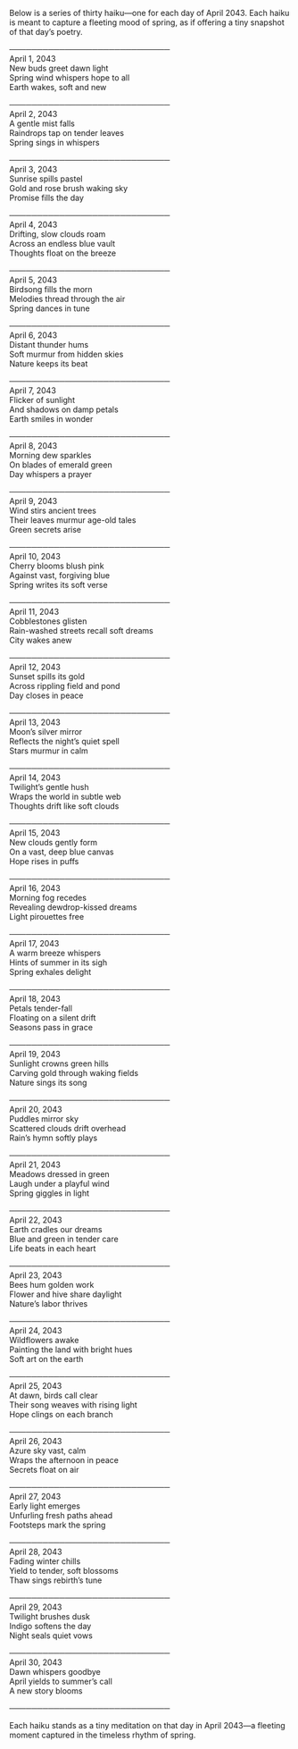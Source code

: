 Below is a series of thirty haiku—one for each day of April 2043. Each haiku is meant to capture a fleeting mood of spring, as if offering a tiny snapshot of that day’s poetry.

─────────────────────────────  
April 1, 2043  
New buds greet dawn light  
Spring wind whispers hope to all  
Earth wakes, soft and new

─────────────────────────────  
April 2, 2043  
A gentle mist falls  
Raindrops tap on tender leaves  
Spring sings in whispers

─────────────────────────────  
April 3, 2043  
Sunrise spills pastel  
Gold and rose brush waking sky  
Promise fills the day

─────────────────────────────  
April 4, 2043  
Drifting, slow clouds roam  
Across an endless blue vault  
Thoughts float on the breeze

─────────────────────────────  
April 5, 2043  
Birdsong fills the morn  
Melodies thread through the air  
Spring dances in tune

─────────────────────────────  
April 6, 2043  
Distant thunder hums  
Soft murmur from hidden skies  
Nature keeps its beat

─────────────────────────────  
April 7, 2043  
Flicker of sunlight  
And shadows on damp petals  
Earth smiles in wonder

─────────────────────────────  
April 8, 2043  
Morning dew sparkles  
On blades of emerald green  
Day whispers a prayer

─────────────────────────────  
April 9, 2043  
Wind stirs ancient trees  
Their leaves murmur age-old tales  
Green secrets arise

─────────────────────────────  
April 10, 2043  
Cherry blooms blush pink  
Against vast, forgiving blue  
Spring writes its soft verse

─────────────────────────────  
April 11, 2043  
Cobblestones glisten  
Rain-washed streets recall soft dreams  
City wakes anew

─────────────────────────────  
April 12, 2043  
Sunset spills its gold  
Across rippling field and pond  
Day closes in peace

─────────────────────────────  
April 13, 2043  
Moon’s silver mirror  
Reflects the night’s quiet spell  
Stars murmur in calm

─────────────────────────────  
April 14, 2043  
Twilight’s gentle hush  
Wraps the world in subtle web  
Thoughts drift like soft clouds

─────────────────────────────  
April 15, 2043  
New clouds gently form  
On a vast, deep blue canvas  
Hope rises in puffs

─────────────────────────────  
April 16, 2043  
Morning fog recedes  
Revealing dewdrop-kissed dreams  
Light pirouettes free

─────────────────────────────  
April 17, 2043  
A warm breeze whispers  
Hints of summer in its sigh  
Spring exhales delight

─────────────────────────────  
April 18, 2043  
Petals tender-fall  
Floating on a silent drift  
Seasons pass in grace

─────────────────────────────  
April 19, 2043  
Sunlight crowns green hills  
Carving gold through waking fields  
Nature sings its song

─────────────────────────────  
April 20, 2043  
Puddles mirror sky  
Scattered clouds drift overhead  
Rain’s hymn softly plays

─────────────────────────────  
April 21, 2043  
Meadows dressed in green  
Laugh under a playful wind  
Spring giggles in light

─────────────────────────────  
April 22, 2043  
Earth cradles our dreams  
Blue and green in tender care  
Life beats in each heart

─────────────────────────────  
April 23, 2043  
Bees hum golden work  
Flower and hive share daylight  
Nature’s labor thrives

─────────────────────────────  
April 24, 2043  
Wildflowers awake  
Painting the land with bright hues  
Soft art on the earth

─────────────────────────────  
April 25, 2043  
At dawn, birds call clear  
Their song weaves with rising light  
Hope clings on each branch

─────────────────────────────  
April 26, 2043  
Azure sky vast, calm  
Wraps the afternoon in peace  
Secrets float on air

─────────────────────────────  
April 27, 2043  
Early light emerges  
Unfurling fresh paths ahead  
Footsteps mark the spring

─────────────────────────────  
April 28, 2043  
Fading winter chills  
Yield to tender, soft blossoms  
Thaw sings rebirth’s tune

─────────────────────────────  
April 29, 2043  
Twilight brushes dusk  
Indigo softens the day  
Night seals quiet vows

─────────────────────────────  
April 30, 2043  
Dawn whispers goodbye  
April yields to summer’s call  
A new story blooms

─────────────────────────────

Each haiku stands as a tiny meditation on that day in April 2043—a fleeting moment captured in the timeless rhythm of spring.
